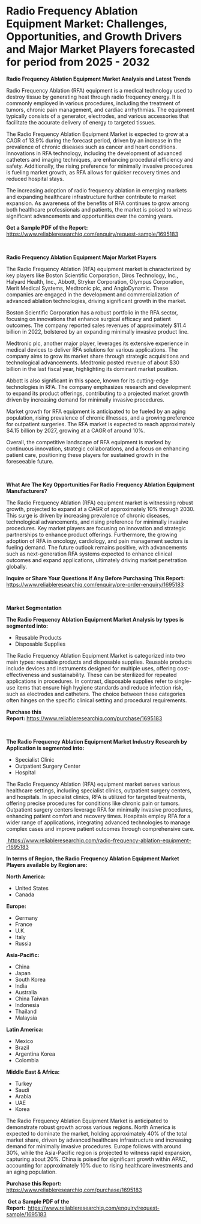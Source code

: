 <p><h1>Radio Frequency Ablation Equipment Market: Challenges, Opportunities, and Growth Drivers and Major Market Players forecasted for period from 2025 - 2032</h1></p><p><strong>Radio Frequency Ablation Equipment Market Analysis and Latest Trends</strong></p>
<p><p>Radio Frequency Ablation (RFA) equipment is a medical technology used to destroy tissue by generating heat through radio frequency energy. It is commonly employed in various procedures, including the treatment of tumors, chronic pain management, and cardiac arrhythmias. The equipment typically consists of a generator, electrodes, and various accessories that facilitate the accurate delivery of energy to targeted tissues.</p><p>The Radio Frequency Ablation Equipment Market is expected to grow at a CAGR of 13.9% during the forecast period, driven by an increase in the prevalence of chronic diseases such as cancer and heart conditions. Innovations in RFA technology, including the development of advanced catheters and imaging techniques, are enhancing procedural efficiency and safety. Additionally, the rising preference for minimally invasive procedures is fueling market growth, as RFA allows for quicker recovery times and reduced hospital stays.</p><p>The increasing adoption of radio frequency ablation in emerging markets and expanding healthcare infrastructure further contribute to market expansion. As awareness of the benefits of RFA continues to grow among both healthcare professionals and patients, the market is poised to witness significant advancements and opportunities over the coming years.</p></p>
<p><strong>Get a Sample PDF of the Report:&nbsp;</strong> <a href="https://www.reliableresearchiq.com/enquiry/request-sample/1695183?utm_campaign=3123&utm_medium=2&utm_source=Github&utm_content=ia&utm_term=13042025&utm_id=radio-frequency-ablation-equipment">https://www.reliableresearchiq.com/enquiry/request-sample/1695183</a></p>
<p>&nbsp;</p>
<p><strong>Radio Frequency Ablation Equipment Major Market Players</strong></p>
<p><p>The Radio Frequency Ablation (RFA) equipment market is characterized by key players like Boston Scientific Corporation, Diros Technology, Inc., Halyard Health, Inc., Abbott, Stryker Corporation, Olympus Corporation, Merit Medical Systems, Medtronic plc, and AngioDynamic. These companies are engaged in the development and commercialization of advanced ablation technologies, driving significant growth in the market.</p><p>Boston Scientific Corporation has a robust portfolio in the RFA sector, focusing on innovations that enhance surgical efficacy and patient outcomes. The company reported sales revenues of approximately $11.4 billion in 2022, bolstered by an expanding minimally invasive product line.</p><p>Medtronic plc, another major player, leverages its extensive experience in medical devices to deliver RFA solutions for various applications. The company aims to grow its market share through strategic acquisitions and technological advancements. Medtronic posted revenue of about $30 billion in the last fiscal year, highlighting its dominant market position.</p><p>Abbott is also significant in this space, known for its cutting-edge technologies in RFA. The company emphasizes research and development to expand its product offerings, contributing to a projected market growth driven by increasing demand for minimally invasive procedures.</p><p>Market growth for RFA equipment is anticipated to be fueled by an aging population, rising prevalence of chronic illnesses, and a growing preference for outpatient surgeries. The RFA market is expected to reach approximately $4.15 billion by 2027, growing at a CAGR of around 10%.</p><p>Overall, the competitive landscape of RFA equipment is marked by continuous innovation, strategic collaborations, and a focus on enhancing patient care, positioning these players for sustained growth in the foreseeable future.</p></p>
<p>&nbsp;</p>
<p><strong>What Are The Key Opportunities For Radio Frequency Ablation Equipment Manufacturers?</strong></p>
<p><p>The Radio Frequency Ablation (RFA) equipment market is witnessing robust growth, projected to expand at a CAGR of approximately 10% through 2030. This surge is driven by increasing prevalence of chronic diseases, technological advancements, and rising preference for minimally invasive procedures. Key market players are focusing on innovation and strategic partnerships to enhance product offerings. Furthermore, the growing adoption of RFA in oncology, cardiology, and pain management sectors is fueling demand. The future outlook remains positive, with advancements such as next-generation RFA systems expected to enhance clinical outcomes and expand applications, ultimately driving market penetration globally.</p></p>
<p><strong>Inquire or Share Your Questions If Any Before Purchasing This Report:</strong> <a href="https://www.reliableresearchiq.com/enquiry/pre-order-enquiry/1695183?utm_campaign=3123&utm_medium=2&utm_source=Github&utm_content=ia&utm_term=13042025&utm_id=radio-frequency-ablation-equipment">https://www.reliableresearchiq.com/enquiry/pre-order-enquiry/1695183</a></p>
<p>&nbsp;</p>
<p><strong>Market Segmentation</strong></p>
<p><strong>The Radio Frequency Ablation Equipment Market Analysis by types is segmented into:</strong></p>
<p><ul><li>Reusable Products</li><li>Disposable Supplies</li></ul></p>
<p><p>The Radio Frequency Ablation Equipment Market is categorized into two main types: reusable products and disposable supplies. Reusable products include devices and instruments designed for multiple uses, offering cost-effectiveness and sustainability. These can be sterilized for repeated applications in procedures. In contrast, disposable supplies refer to single-use items that ensure high hygiene standards and reduce infection risk, such as electrodes and catheters. The choice between these categories often hinges on the specific clinical setting and procedural requirements.</p></p>
<p><strong>Purchase this Report:&nbsp;</strong><a href="https://www.reliableresearchiq.com/purchase/1695183?utm_campaign=3123&utm_medium=2&utm_source=Github&utm_content=ia&utm_term=13042025&utm_id=radio-frequency-ablation-equipment">https://www.reliableresearchiq.com/purchase/1695183</a></p>
<p>&nbsp;</p>
<p><strong>The Radio Frequency Ablation Equipment Market Industry Research by Application is segmented into:</strong></p>
<p><ul><li>Specialist Clinic</li><li>Outpatient Surgery Center</li><li>Hospital</li></ul></p>
<p><p>The Radio Frequency Ablation (RFA) equipment market serves various healthcare settings, including specialist clinics, outpatient surgery centers, and hospitals. In specialist clinics, RFA is utilized for targeted treatments, offering precise procedures for conditions like chronic pain or tumors. Outpatient surgery centers leverage RFA for minimally invasive procedures, enhancing patient comfort and recovery times. Hospitals employ RFA for a wider range of applications, integrating advanced technologies to manage complex cases and improve patient outcomes through comprehensive care.</p></p>
<p><a href="https://www.reliableresearchiq.com/radio-frequency-ablation-equipment-r1695183?utm_campaign=3123&utm_medium=2&utm_source=Github&utm_content=ia&utm_term=13042025&utm_id=radio-frequency-ablation-equipment">&nbsp;https://www.reliableresearchiq.com/radio-frequency-ablation-equipment-r1695183</a></p>
<p><strong>In terms of Region, the Radio Frequency Ablation Equipment Market Players available by Region are:</strong></p>
<p>
    <p> <strong> North America: </strong>
        <ul>
            <li>United States</li>
            <li>Canada</li>
        </ul>
        </p> 
    <p> <strong> Europe: </strong>
        <ul>
            <li>Germany</li>
            <li>France</li>
            <li>U.K.</li>
            <li>Italy</li>
            <li>Russia</li>
        </ul>
        </p> 
    <p> <strong> Asia-Pacific: </strong>
        <ul>
            <li>China</li>
            <li>Japan</li>
            <li>South Korea</li>
            <li>India</li>
            <li>Australia</li>
            <li>China Taiwan</li>
            <li>Indonesia</li>
            <li>Thailand</li>
            <li>Malaysia</li>
        </ul>
        </p> 
    <p> <strong> Latin America: </strong>
        <ul>
            <li>Mexico</li>
            <li>Brazil</li>
            <li>Argentina Korea</li>
            <li>Colombia</li>
        </ul>
        </p> 
    <p> <strong> Middle East & Africa: </strong>
        <ul>
            <li>Turkey</li>
            <li>Saudi</li>
            <li>Arabia</li>
            <li>UAE</li>
            <li>Korea</li>
        </ul>
    </p>
    </p>
<p><p>The Radio Frequency Ablation Equipment Market is anticipated to demonstrate robust growth across various regions. North America is expected to dominate the market, holding approximately 40% of the total market share, driven by advanced healthcare infrastructure and increasing demand for minimally invasive procedures. Europe follows with around 30%, while the Asia-Pacific region is projected to witness rapid expansion, capturing about 20%. China is poised for significant growth within APAC, accounting for approximately 10% due to rising healthcare investments and an aging population.</p></p>
<p><strong>Purchase this Report: </strong><a href="https://www.reliableresearchiq.com/purchase/1695183?utm_campaign=3123&utm_medium=2&utm_source=Github&utm_content=ia&utm_term=13042025&utm_id=radio-frequency-ablation-equipment">https://www.reliableresearchiq.com/purchase/1695183</a></p>
<p>&nbsp;<strong>Get a Sample PDF of the Report:&nbsp;&nbsp;</strong><a href="https://www.reliableresearchiq.com/enquiry/request-sample/1695183?utm_campaign=3123&utm_medium=2&utm_source=Github&utm_content=ia&utm_term=13042025&utm_id=radio-frequency-ablation-equipment">https://www.reliableresearchiq.com/enquiry/request-sample/1695183</a></p>
<p><strong></strong></p>
<p><p></p><p></p><p></p></p>